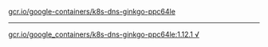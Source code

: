 [gcr.io/google-containers/k8s-dns-ginkgo-ppc64le](https://hub.docker.com/r/abcz/k8s-dns-ginkgo-ppc64le/tags/) 

----
[gcr.io/google_containers/k8s-dns-ginkgo-ppc64le:1.12.1 √](https://hub.docker.com/r/abcz/k8s-dns-ginkgo-ppc64le/tags/)


